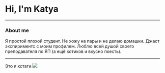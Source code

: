 # Hi, I'm Katya
___
### About me
Я простой плохой студент. Не хожу на пары и не делаю домашки. Джаст экспириментс с моим профилем. Люблю всей душой своего преподавателя по ЯП (а ещё котиков и вкусно поесть).
___
Это я кстати
<img src= "https://media3.giphy.com/media/v1.Y2lkPTc5MGI3NjExcm92dHJ4cDRla2p5NGh3YmNibXc3cDR1MWVzODB3eGhsbHc1b3o2dyZlcD12MV9pbnRlcm5hbF9naWZfYnlfaWQmY3Q9cw/Fax7fhOg2beLfVcx0g/giphy.gif">
<!--
**4SomeReason/4SomeReason** is a ✨ _special_ ✨ repository because its `README.md` (this file) appears on your GitHub profile.

Here are some ideas to get you started:

- 🔭 I’m currently working on ...
- 🌱 I’m currently learning ...
- 👯 I’m looking to collaborate on ...
- 🤔 I’m looking for help with ...
- 💬 Ask me about ...
- 📫 How to reach me: ...
- 😄 Pronouns: ...
- ⚡ Fun fact: ...
-->
